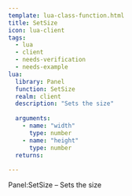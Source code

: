 ```yaml
---
template: lua-class-function.html
title: SetSize
icon: lua-client
tags:
  - lua
  - client
  - needs-verification
  - needs-example
lua:
  library: Panel
  function: SetSize
  realm: client
  description: "Sets the size"
  
  arguments:
    - name: "width"
      type: number
    - name: "height"
      type: number
  returns:
    
---
```


<div class="lua__search__keywords">
Panel:SetSize &#x2013; Sets the size
</div>
